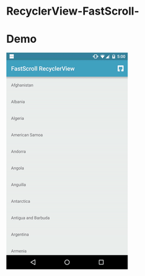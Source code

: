 # RecyclerView-FastScroll-

# Demo
![](https://github.com/bulbulhossen/RecyclerView-FastScroll-/blob/master/demo%20(1).gif?raw=true)
